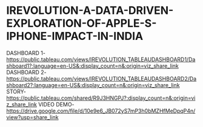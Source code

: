 # IREVOLUTION-A-DATA-DRIVEN-EXPLORATION-OF-APPLE-S-IPHONE-IMPACT-IN-INDIA


DASHBOARD 1- https://public.tableau.com/views/IREVOLUTION_TABLEAUDASHBOARD1/Dashboard1?:language=en-US&:display_count=n&:origin=viz_share_link
DASHBOARD 2-https://public.tableau.com/views/IREVOLUTION_TABLEAUDASHBOARD2/Dashboard2?:language=en-US&:display_count=n&:origin=viz_share_link
STORY-https://public.tableau.com/shared/R9J3HNGPJ?:display_count=n&:origin=viz_share_link
VIDEO DEMO-https://drive.google.com/file/d/10e9e6_JB072yS7mP3h0bMZHfMeDpqP4n/view?usp=share_link
